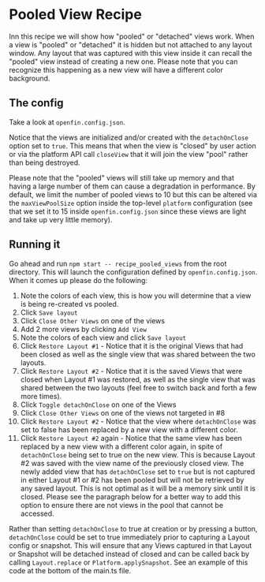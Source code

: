 # Pooled View Recipe

Inn this recipe we will show how "pooled" or "detached" views work.  When a view is "pooled" or "detached" it is hidden but not attached to any layout window.  Any layout that was captured with this view inside it can recall the "pooled" view instead of creating a new one.  Please note that you can recognize this happening as a new view will have a different color background.  

## The config

Take a look at `openfin.config.json`.

Notice that the views are initialized and/or created with the `detachOnClose` option set to `true`.  This means that when the view is "closed" by user action or via the platform API call `closeView` that it will join the view "pool" rather than being destroyed.

Please note that the "pooled" views will still take up memory and that having a large number of them can cause a degradation in performance.  By default, we limit the number of pooled views to 10 but this can be altered via the `maxViewPoolSize` option inside the top-level `platform` configuration (see that we set it to 15 inside `openfin.config.json` since these views are light and take up very little memory).

## Running it

Go ahead and run `npm start -- recipe_pooled_views` from the root directory.
This will launch the configuration defined by `openfin.config.json`. When it comes up please do the following:

1. Note the colors of each view, this is how you will determine that a view is being re-created vs pooled.  
2. Click `Save layout`
3. Click `Close Other Views` on one of the views
4. Add 2 more views by clicking `Add View`
5. Note the colors of each view and click `Save layout`
6. Click `Restore Layout #1` - Notice that it is the original Views that had been closed as well as the single view that was shared between the two layouts.
7. Click `Restore Layout #2` - Notice that it is the saved Views that were closed when Layout #1 was restored, as well as the single view that was shared between the two layouts (feel free to switch back and forth a few more times).
8. Click `Toggle detachOnClose` on one of the Views
9. Click `Close Other Views` on one of the views not targeted in #8
10. Click `Restore Layout #2` - Notice that the view where `detachOnClose` was set to false has been replaced by a new view with a different color.
11. Click `Restore Layout #2` again - Notice that the same view has been replaced by a new view with a different color again, in spite of `detachOnClose` being set to true on the new view.  This is because Layout #2 was saved with the view name of the previously closed view.  The newly added view that has `detachOnClose` set to `true` but is not captured in either Layout #1 or #2 has been pooled but will not be retrieved by any saved layout.  This is not optimal as it will be a memory sink until it is closed.  Please see the paragraph below for a better way to add this option to ensure there are not views in the pool that cannot be accessed.

Rather than setting `detachOnClose` to true at creation or by pressing a button, `detachOnClose` could be set to true immediately prior to capturing a Layout config or snapshot.  This will ensure that any Views captured in that Layout or Snapshot will be detached instead of closed and can be called back by calling `Layout.replace` or `Platform.applySnapshot`.  See an example of this code at the bottom of the main.ts file.
